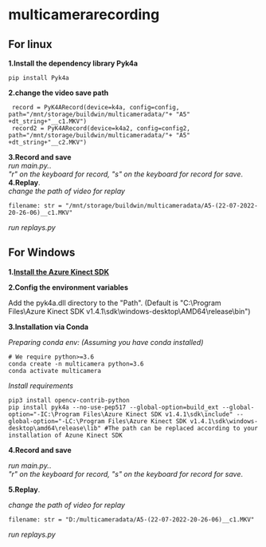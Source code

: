# multicamerarecording
## For linux
**1.Install the dependency library Pyk4a**
```
pip install Pyk4a
```
**2.change the video save path**
```
 record = PyK4ARecord(device=k4a, config=config, path="/mnt/storage/buildwin/multicameradata/"+ "A5" +dt_string+"__c1.MKV")
 record2 = PyK4ARecord(device=k4a2, config=config2, path="/mnt/storage/buildwin/multicameradata/"+ "A5" +dt_string+"__c2.MKV")
```
**3.Record and save**   
*run main.py.*.   
*"r" on the keyboard for record, "s" on the keyboard for record for save*.   
**4.Replay**.  
*change the path of video for replay*
```
filename: str = "/mnt/storage/buildwin/multicameradata/A5-(22-07-2022-20-26-06)__c1.MKV"
```
*run replays.py*

## For Windows
**1.[Install the Azure Kinect SDK](https://github.com/microsoft/Azure-Kinect-Sensor-SDK/blob/develop/docs/usage.md)**

**2.Config the environment variables** 

Add the pyk4a.dll directory to the "Path". (Default is "C:\Program Files\Azure Kinect SDK v1.4.1\sdk\windows-desktop\AMD64\release\bin")

**3.Installation via Conda** 

*Preparing conda env: (Assuming you have conda installed)*
```
# We require python>=3.6
conda create -n multicamera python=3.6
conda activate multicamera
```
*Install requirements*
```
pip3 install opencv-contrib-python
pip install pyk4a --no-use-pep517 --global-option=build_ext --global-option="-IC:\Program Files\Azure Kinect SDK v1.4.1\sdk\include" --global-option="-LC:\Program Files\Azure Kinect SDK v1.4.1\sdk\windows-desktop\amd64\release\lib" #The path can be replaced according to your installation of Azune Kinect SDK
```

**4.Record and save**  

*run main.py.*.   
*"r" on the keyboard for record, "s" on the keyboard for record for save*.   

**5.Replay**.  

*change the path of video for replay*
```
filename: str = "D:/multicameradata/A5-(22-07-2022-20-26-06)__c1.MKV"
```
*run replays.py*
